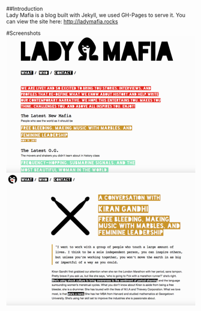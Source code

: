 ##Introduction  
Lady Mafia is a blog built with Jekyll, we used GH-Pages to serve it. You can view the site here: http://ladymafia.rocks

#Screenshots
![Home Page](/images/Home.png)
![Post Page](/images/Post.png)
